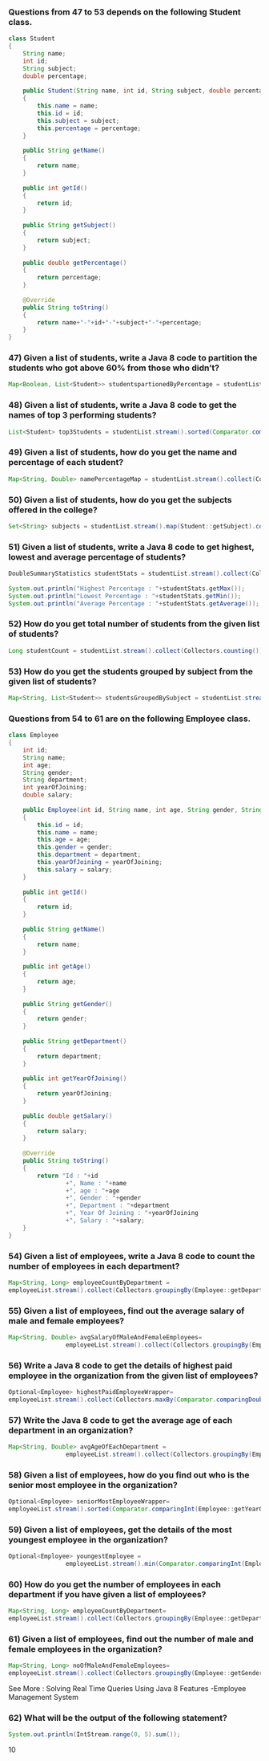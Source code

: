 ### Questions from 47 to 53 depends on the following Student class.
```java
class Student
{
    String name;      
    int id;      
    String subject;      
    double percentage;
      
    public Student(String name, int id, String subject, double percentage) 
    {
        this.name = name;
        this.id = id;
        this.subject = subject;
        this.percentage = percentage;
    }
      
    public String getName() 
    {
        return name;
    }
      
    public int getId() 
    {
        return id;
    }
      
    public String getSubject() 
    {
        return subject;
    }
      
    public double getPercentage() 
    {
        return percentage;
    }
      
    @Override
    public String toString() 
    {
        return name+"-"+id+"-"+subject+"-"+percentage;
    }
}
```
### 47) Given a list of students, write a Java 8 code to partition the students who got above 60% from those who didn’t?
```java
Map<Boolean, List<Student>> studentspartionedByPercentage = studentList.stream().collect(Collectors.partitioningBy(student -> student.getPercentage() > 60.0));
```
### 48) Given a list of students, write a Java 8 code to get the names of top 3 performing students?
```java
List<Student> top3Students = studentList.stream().sorted(Comparator.comparingDouble(Student::getPercentage).reversed()).limit(3).collect(Collectors.toList());
```
### 49) Given a list of students, how do you get the name and percentage of each student?
```java
Map<String, Double> namePercentageMap = studentList.stream().collect(Collectors.toMap(Student::getName, Student::getPercentage));
```
### 50) Given a list of students, how do you get the subjects offered in the college?
```java
Set<String> subjects = studentList.stream().map(Student::getSubject).collect(Collectors.toSet());
```
### 51) Given a list of students, write a Java 8 code to get highest, lowest and average percentage of students?
```java
DoubleSummaryStatistics studentStats = studentList.stream().collect(Collectors.summarizingDouble(Student::getPercentage));
          
System.out.println("Highest Percentage : "+studentStats.getMax());          
System.out.println("Lowest Percentage : "+studentStats.getMin());          
System.out.println("Average Percentage : "+studentStats.getAverage());
```
### 52) How do you get total number of students from the given list of students?
```java
Long studentCount = studentList.stream().collect(Collectors.counting());
```
### 53) How do you get the students grouped by subject from the given list of students?
```java
Map<String, List<Student>> studentsGroupedBySubject = studentList.stream().collect(Collectors.groupingBy(Student::getSubject));
```
### Questions from 54 to 61 are on the following Employee class.
```java
class Employee
{
    int id;      
    String name;      
    int age;      
    String gender;      
    String department;      
    int yearOfJoining;      
    double salary;
      
    public Employee(int id, String name, int age, String gender, String department, int yearOfJoining, double salary) 
    {
        this.id = id;
        this.name = name;
        this.age = age;
        this.gender = gender;
        this.department = department;
        this.yearOfJoining = yearOfJoining;
        this.salary = salary;
    }
      
    public int getId() 
    {
        return id;
    }
      
    public String getName() 
    {
        return name;
    }
      
    public int getAge() 
    {
        return age;
    }
      
    public String getGender() 
    {
        return gender;
    }
      
    public String getDepartment() 
    {
        return department;
    }
      
    public int getYearOfJoining() 
    {
        return yearOfJoining;
    }
      
    public double getSalary() 
    {
        return salary;
    }
      
    @Override
    public String toString() 
    {
        return "Id : "+id
                +", Name : "+name
                +", age : "+age
                +", Gender : "+gender
                +", Department : "+department
                +", Year Of Joining : "+yearOfJoining
                +", Salary : "+salary;
    }
}
```
### 54) Given a list of employees, write a Java 8 code to count the number of employees in each department?
```java
Map<String, Long> employeeCountByDepartment = 
employeeList.stream().collect(Collectors.groupingBy(Employee::getDepartment, Collectors.counting()));
```
### 55) Given a list of employees, find out the average salary of male and female employees?
```java
Map<String, Double> avgSalaryOfMaleAndFemaleEmployees=
                employeeList.stream().collect(Collectors.groupingBy(Employee::getGender, Collectors.averagingDouble(Employee::getSalary)));
```
### 56) Write a Java 8 code to get the details of highest paid employee in the organization from the given list of employees?
```java
Optional<Employee> highestPaidEmployeeWrapper=
employeeList.stream().collect(Collectors.maxBy(Comparator.comparingDouble(Employee::getSalary)));
```
### 57) Write the Java 8 code to get the average age of each department in an organization?
```java
Map<String, Double> avgAgeOfEachDepartment =
                employeeList.stream().collect(Collectors.groupingBy(Employee::getDepartment, Collectors.averagingInt(Employee::getAge)));
```
### 58) Given a list of employees, how do you find out who is the senior most employee in the organization?
```java
Optional<Employee> seniorMostEmployeeWrapper=
employeeList.stream().sorted(Comparator.comparingInt(Employee::getYearOfJoining)).findFirst();
```
### 59) Given a list of employees, get the details of the most youngest employee in the organization?
```java
Optional<Employee> youngestEmployee =
                employeeList.stream().min(Comparator.comparingInt(Employee::getAge));
```
### 60) How do you get the number of employees in each department if you have given a list of employees?
```java
Map<String, Long> employeeCountByDepartment=
employeeList.stream().collect(Collectors.groupingBy(Employee::getDepartment, Collectors.counting()));
```
### 61) Given a list of employees, find out the number of male and female employees in the organization?
```java
Map<String, Long> noOfMaleAndFemaleEmployees=
employeeList.stream().collect(Collectors.groupingBy(Employee::getGender, Collectors.counting()));
```
See More : Solving Real Time Queries Using Java 8 Features -Employee Management System

### 62) What will be the output of the following statement?
```java
System.out.println(IntStream.range(0, 5).sum());
```
10
